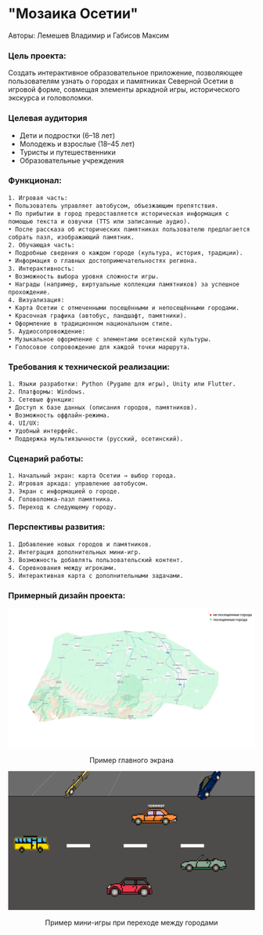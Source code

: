 # "Мозаика Осетии"

Авторы:  Лемешев Владимир и Габисов Максим

### Цель проекта:

Создать интерактивное образовательное приложение, позволяющее пользователям узнать о городах и памятниках Северной Осетии в игровой форме, совмещая элементы аркадной игры, исторического экскурса и головоломки.

### Целевая аудитория

* Дети и подростки (6–18 лет)
* Молодежь и взрослые (18–45 лет)
* Туристы и путешественники
* Образовательные учреждения

### Функционал:

	1. Игровая часть:
	• Пользователь управляет автобусом, объезжающим препятствия.
	• По прибытии в город предоставляется историческая информация с помощью текста и озвучки (TTS или записанные аудио).
	• После рассказа об исторических памятниках пользователю предлагается собрать пазл, изображающий памятник.
	2. Обучающая часть:
	• Подробные сведения о каждом городе (культура, история, традиции).
	• Информация о главных достопримечательностях региона.
	3. Интерактивность:
	• Возможность выбора уровня сложности игры.
	• Награды (например, виртуальные коллекции памятников) за успешное прохождение.
	4. Визуализация:
	• Карта Осетии с отмеченными посещёнными и непосещёнными городами.
	• Красочная графика (автобус, ландшафт, памятники).
	• Оформление в традиционном национальном стиле.
	5. Аудиосопровождение:
	• Музыкальное оформление с элементами осетинской культуры.
	• Голосовое сопровождение для каждой точки маршрута.

### Требования к технической реализации:

	1. Языки разработки: Python (Pygame для игры), Unity или Flutter.
	2. Платформы: Windows.
	3. Сетевые функции:
	• Доступ к базе данных (описания городов, памятников).
	• Возможность оффлайн-режима.
	4. UI/UX:
	• Удобный интерфейс.
	• Поддержка мультиязычности (русский, осетинский).

### Сценарий работы:

	1. Начальный экран: карта Осетии → выбор города.
	2. Игровая аркада: управление автобусом.
	3. Экран с информацией о городе.
	4. Головоломка-пазл памятника.
	5. Переход к следующему городу.



### Перспективы развития:

	1. Добавление новых городов и памятников.
	2. Интеграция дополнительных мини-игр.
	3. Возможность добавлять пользовательский контент.
	4. Соревнования между игроками.
	5. Интерактивная карта с дополнительными задачами.

### Примерный дизайн проекта:

![Главный экран](https://github.com/maxxximgb/Mo3aukaOsetuu/blob/main/Media/MainScreen.png?raw=true)
<p align="center">Пример главного экрана</p>

![Переход между городами](https://github.com/maxxximgb/Mo3aukaOsetuu/blob/main/Media/Road.png?raw=true)
<p align="center">Пример мини-игры при переходе между городами</p>
  
